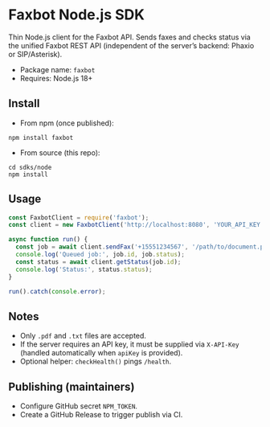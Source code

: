 # Faxbot Node.js SDK

Thin Node.js client for the Faxbot API. Sends faxes and checks status via the unified Faxbot REST API (independent of the server’s backend: Phaxio or SIP/Asterisk).

- Package name: `faxbot`
- Requires: Node.js 18+

## Install

- From npm (once published):
```
npm install faxbot
```
- From source (this repo):
```
cd sdks/node
npm install
```

## Usage
```js
const FaxbotClient = require('faxbot');
const client = new FaxbotClient('http://localhost:8080', 'YOUR_API_KEY');

async function run() {
  const job = await client.sendFax('+15551234567', '/path/to/document.pdf');
  console.log('Queued job:', job.id, job.status);
  const status = await client.getStatus(job.id);
  console.log('Status:', status.status);
}

run().catch(console.error);
```

## Notes
- Only `.pdf` and `.txt` files are accepted.
- If the server requires an API key, it must be supplied via `X-API-Key` (handled automatically when `apiKey` is provided).
- Optional helper: `checkHealth()` pings `/health`.

## Publishing (maintainers)
- Configure GitHub secret `NPM_TOKEN`.
- Create a GitHub Release to trigger publish via CI.
